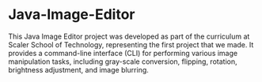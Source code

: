 # Java-Image-Editor
This Java Image Editor project was developed as part of the curriculum at Scaler School of Technology, representing the first project that we made. It provides a command-line interface (CLI) for performing various image manipulation tasks, including gray-scale conversion, flipping, rotation, brightness adjustment, and image blurring. 
